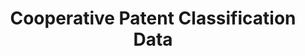 ---
layout: default
bigquery: https://console.cloud.google.com/bigquery?p=patents-public-data&d=cpc&page=dataset
citation: '“Cooperative Patent Classification” by the EPO and USPTO, for public use. '
contributors: EPO, USPTO
cost: None
description: Cooperative Patent Classification Data contains the scheme and definitions
  of the Cooperative Patent Classification system for classifying patent documents.
  The CPC is the result of a partnership between the EPO and the USPTO in their joint
  effort to develop a common, internationally compatible classification system for
  technical documents, in particular patent publications, which will be used by both
  offices in the patent granting process
documentation: https://www.cooperativepatentclassification.org/cpcSchemeAndDefinitions
last_edit: 04/11/2022, 19:49:52
location: https://www.cooperativepatentclassification.org/index
maintained_by: USPTO, EPO
schema_fields:
- ipc_concordant
- level
- sizeCache
- limitingReferences
- date_revised
- title_part
- breakdownCode
- child_groups
- limiting_references
- titleFull
- ipcConcordant
- applicationReferences
- children
- residual_references
- definition
- additional_only
- glossary
- synonyms
- application_references
- symbol
- childGroups
- informativeReferences
- parents
- notAllocatable
- status
- dateRevised
- not_allocatable
- residualReferences
- breakdown_code
- titlePart
- title_full
- informative_references
shortname: cooperative_patent_classification
tags:
- patents
- science
title: Cooperative Patent Classification Data
uuid: 984374a7-16e9-4b35-9445-458daceb01bf
---